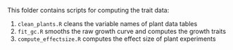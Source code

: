 This folder contains scripts for computing the trait data:

1. `clean_plants.R` cleans the variable names of plant data tables
2. `fit_gc.R` smooths the raw growth curve and computes the growth traits
3. `compute_effectsize.R` computes the effect size of plant experiments
